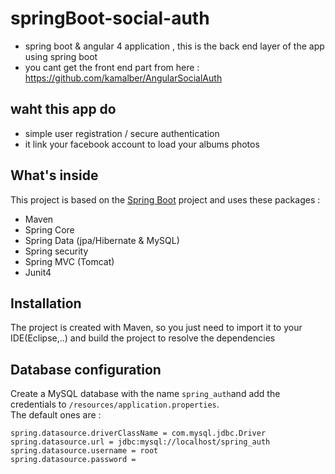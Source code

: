 # springBoot-social-auth
 - spring boot & angular 4 application , this is the back end layer of the app using spring boot 
 - you cant get the front end part from here : https://github.com/kamalber/AngularSocialAuth
## waht this app do
 - simple user registration / secure authentication
 - it link your facebook account to load your albums photos
## What's inside 
This project is based on the [Spring Boot](http://projects.spring.io/spring-boot/) project and uses these packages :
- Maven
- Spring Core
- Spring Data (jpa/Hibernate & MySQL)
- Spring security
- Spring MVC (Tomcat)
- Junit4

## Installation 
The project is created with Maven, so you just need to import it to your IDE(Eclipse,..) and build the project to resolve the dependencies

## Database configuration 
Create a MySQL database with the name `spring_auth`and add the credentials to `/resources/application.properties`.  
The default ones are :

```
spring.datasource.driverClassName = com.mysql.jdbc.Driver
spring.datasource.url = jdbc:mysql://localhost/spring_auth
spring.datasource.username = root
spring.datasource.password = 
```
